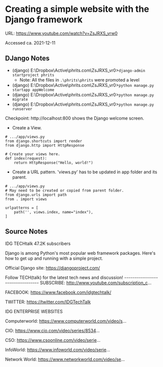 # Creating a simple website with the Django framework

URL: https://www.youtube.com/watch?v=ZsJRXS_vrw0

Accessed ca. 2021-12-11

## DJango Notes

- (django) E:\Dropbox\Active\phrits.com\ZsJRXS_vr0>`django-admin startproject phrits`
    - Note: All the files in `.\phrits\phrits` were promoted a level
- (django) E:\Dropbox\Active\phrits.com\ZsJRXS_vr0>`python manage.py startapp appWelcome`
- (django) E:\Dropbox\Active\phrits.com\ZsJRXS_vr0>`python manage.py migrate`
- (django) E:\Dropbox\Active\phrits.com\ZsJRXS_vr0>`python manage.py runserver`

Checkpoint: http://localhost:800 shows the Django welcome screen.

- Create a View.

```
# .../app/views.py
from django.shortcuts import render
from django.http import HttpResponse

# Create your views here.
def index(request):
    return HttpResponse("Hello, world!")
```

- Create a URL pattern. 'views.py' has to be updated in app folder and its parent.

```
# .../app/views.py
# May need to be created or copied from parent folder.
from django.urls import path
from . import views

urlpatterns = [
    path('', views.index, name="index"),
]
```

## Source Notes
IDG TECHtalk
47.2K subscribers

Django is among Python's most popular web framework packages. Here's how to get up and running with a simple project.

Official Django site: https://djangoproject.com/

Follow TECH(talk) for the latest tech news and discussion!
------------------------------­----
SUBSCRIBE: http://www.youtube.com/subscription_c...

FACEBOOK: https://www.facebook.com/idgtechtalk/

TWITTER: https://twitter.com/IDGTechTalk

IDG ENTERPRISE WEBSITES 

Computerworld: https://www.computerworld.com/video/s...

CIO: https://www.cio.com/video/series/8534...

CSO: https://www.csoonline.com/video/serie...

InfoWorld: https://www.infoworld.com/video/serie...

Network World: https://www.networkworld.com/video/se...

